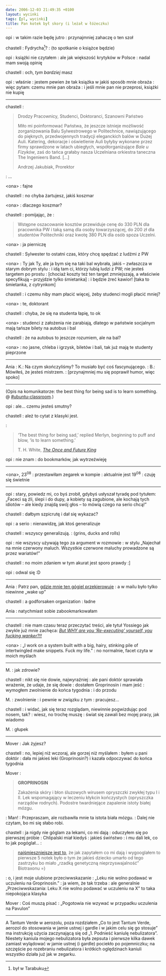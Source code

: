 ```yaml
---
date: 2006-12-03 21:49:35 +0100
layout: wycinki
tags: [pl, wycinki]
title: Pan kotek był skory (i leżał w łóżeczku)
---
```


opi
: w takim razie będę jutro
: przynajmniej zahaczę o ten szoł

chastell
: Fydrycha[^1]?
: (to spotkanie o książce będzie)

opi
: książki nie czytałem
: ale jak większość krytyków w Polsce
: nadal mam swoją opinię

chastell
: och, _tym bardziej_ masz

opi
: właśnie
: jestem pewien że tak książka w jakiś sposób mnie obraża
: więc pytam: czemu mnie pan obraża
: i jeśli mnie pan nie przeprosi, książki nie kupię

---

chastell
: <blockquote><p>Drodzy Pracownicy, Studenci, Doktoranci, Szanowni Państwo</p><p>Miło mi poinformować Państwa, że jeszcze istnieje możliwość zorganizowania Balu Sylwestrowego w Politechnice, nawiązującego do pięknych, przedwojennych tradycji eleganckich balów w Dużej Auli. Katering, dekoracje i oświetlenie Auli byłyby wykonane przez firmy sprawdzone w latach ubiegłych, współorganizujące <cite>Bale u Fizyków</cite>, zaś do tańca grałaby nasza Uczelniana orkiestra taneczna The Ingenieers Band. […]</p><p>Andrzej Jakubiak, Prorektor</p></blockquote>
: …

&lt;ona&gt;
: fajne

chastell
: no chyba żartujesz, jakiś koszmar

&lt;ona&gt;
: dlaczego koszmar?

chastell
: pomijając, że
: <blockquote><p>Wstępne oszacowanie kosztów przewiduje cenę do 330 PLN dla pracownika PW i taką samą dla osoby towarzyszącej, do 200 zł dla studentów Politechniki oraz kwotę 380 PLN dla osób spoza Uczelni.</p><p></p></blockquote>

&lt;ona&gt;
: ja pierniczę

chastell
: Sylwester to ostatni czas, który chcę spędzać z ludźmi z PW

&lt;ona&gt;
: Ty jak Ty, ale ja bym się na taki bal wybrała, jakiś – zwłaszcza w starym dobrym stylu
: i idą tam ci, którzy lubią ludzi z PW; nie jesteś targetem po prostu
: [chociaż koszty też ten target zmniejszają, a właściwie specyfikują – przyjdzie tylko śmietanka]
: i będzie żreć kawior! [taka to śmietanka, z cytrynkom]

chastell
: i czemu niby mam płacić więcej, żeby studenci mogli płacić mniej?

&lt;ona&gt;
: te, doktorant

chastell
: chyba, że się na studenta łapię, to ok

&lt;ona&gt;
: studenci z założenia nie zarabiają, dlatego w państwie socjalnym mają tańsze bilety na autobus i bal

chastell
: że na autobus to jeszcze rozumiem, ale na bal?

&lt;ona&gt;
: no jasne, chleba i igrzysk, biletów i bali, tak już mają te studenty pieprzone

---

Ania
: K.: Na czym skończyliśmy? To musiało być coś fascynującego.
: B.: Mówiłeś, że jesteś mistrzem.
: [przynajmniej mu się poprawił humor, więc spoko]

---

(Opis na komunikatorze: the best thing for being sad is to learn something. @ [#ubuntu-classroom](https://wiki.ubuntu.com/UbuntuOpenWeek 'Ubuntu Open Week').)

opi
: ale… czemu jesteś smutny?

chastell
: ależ to cytat z klasyki jest.

: <blockquote><p>‘The best thing for being sad,’ replied Merlyn, beginning to puff and blow, ‘is to learn something.’</p><p>T. H. White, <cite><a href='http://en.wikipedia.org/wiki/The_Once_and_Future_King' title='na Wikipedii'>The Once and Future King</a></cite></p></blockquote>

opi
: nie znam
: do bookmarków, jak wytrzeźwieję

---

&lt;ona&gt;, 23<sup>08</sup>
: przestawiłam zegarek w kompie
: aktualnie jest 19<sup>08</sup>
: czuję się świetnie

---

opi
: stary, powiedz mi, co byś zrobił, gdybyś usłyszał tyradę pod tytułem: „Faceci są źli, ślepi i do dupy, a kobiety są zagubione, ale kochają tych idiotów – ale kiedy znajdą swój głos – to mówią czego na serio chcą!”

chastell
: dałbym szpicrutę i dał się wykazać?

opi
: a serio
: nienawidzę, jak ktoś generalizuje

chastell
: wszyscy generalizują.
: (grins, ducks and rolls)

opi
: nie wszyscy używają tego za argument w rozmowie
: w stylu „Najechał na mnie czerwony maluch. Wszystkie czerwone maluchy prowadzone są przez wariatów!”

chastell
: no moim zdaniem w tym akurat jest sporo prawdy :]

opi
: odwal się :D

---

Ania
: Patrz pan, [gdzie mnie ten gógiel przekierowuje](http://www.atheist.net/ 'Atheistic Forum')
: a w mailu było tylko niewinne „wake up”

chastell
: a godforsaken organization
: ładne

Ania
: natychmiast sobie zabookmarkowałam

---

chastell
: nie mam czasu teraz przeczytać treści, ale tytuł Yossiego jak zwykle już mnie zachęca: <cite>[But WHY are you ‘Re-executing’ yourself, you fucking wanker?!!](http://www.mail-archive.com/hates-software@siesta.unixbeard.net/msg01473.html 'he’s debugging a makefile')</cite>

&lt;ona&gt;
: „I work on a system built with a big, hairy, stinking pile of intertwingled make snippets. Fuck my life.”
: no normalnie, facet czyta w moich myślach

---

M.
: jak zdrowie?

chastell
: nikt się nie dowie, najwyraźniej
: ale pani doktór sprawiała wrażenie, że udaje, że się dowie
: dostałem Groprinosin i mam jeść
: wymogłem zwolnienie do końca tygodnia
: i do przodu

M.
: zwolnienie
: i pewnie w związku z tym
: pracujesz…

chastell
: i widać, jak się teraz rozglądam, niewinnie pogwizdując pod nosem, tak?
: wiesz, no trochę muszę
: świat się zawali bez mojej pracy, jak wiadomo

M.
: głupek

---

Mover
: Jak żyjesz?

chastell
: no, lepiej niż wczoraj, ale gorzej niż myślałem
: byłem u pani doktór
: dała mi jakieś leki (Groprinosin?) i kazała odpoczywać do końca tygodnia

Mover
: <blockquote><p><strong>GROPRINOSIN</strong></p><p>Zakażenia skóry i błon śluzowych wirusem opryszczki zwykłej typu I i II. Lek wspomagający w leczeniu kłykcin kończystych (opryszczka narządów rodnych). Podostre twardniejące zapalenie istoty białej mózgu.</p><p></p></blockquote>
: Man!
: Przepraszam, ale rozbawiła mnie ta istota biała mózgu.
: Dalej nie czytam, bo mi się słabo robi.

chastell
: ja nigdy nie góglam za lekami, co mi dają
: oduczyłem się po pierwszej próbie
: Chlipalski miał kiedyś
: jakieś świństwo
: i mu dali lek, co to jak pogóglał…
: <blockquote><p><a href='1129495998' title='geek w szpitalu'>najśmieszniejsze jest to</a>, że jak zapytałem co mi dają i wygooglałem to pierwsze 5 notek było o tym że jakieś dziecko umarło od tego zastrzyku bo miało „rzadką genetyczną nieprzyswajalność” Biotraxonu =)</p><p></p></blockquote>
: o, i jest moje ulubione przeciwwskazanie
: „Leku nie wolno podawać w uczuleniu na Groprinosin.”
: ja wiem, że tak trzeba
: ale generalnie „Przeciwwskazania: Leku X nie wolno podawać w uczuleniu na X” to taka niepokojąca klasyka

Mover
: Coś muszą pisać
: „Pogotowia nie wzywać w przypadku uczulenia na Pavulon”

---

A Tantum Verde w aerozolu, poza rozdziałem „Co to jest Tantum Verde, aerozol do stosowania w jamie ustnej i gardle i w jakim celu się go stosuje” ma instrukcję użycia zaczynającą się od „1. Podnieść kaniulę nebulizatora”. Niestety kaniula mojego nebulizatora była zepsuta i pierwsze kilka dawek zamiast wylądować w jamie ustnej (i gardle) pociekło po pojemniczku; na szczęście po rozebraniu nebulizatora i krótkich oględzinach kaniuli wszystko działa już jak w zegarku.

[^1]: był w Tarabuku
